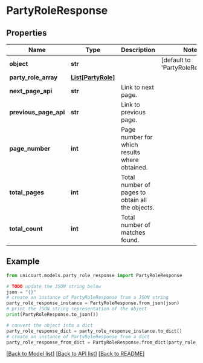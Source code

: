 # PartyRoleResponse


## Properties

Name | Type | Description | Notes
------------ | ------------- | ------------- | -------------
**object** | **str** |  | [default to 'PartyRoleResponse']
**party_role_array** | [**List[PartyRole]**](PartyRole.md) |  | 
**next_page_api** | **str** | Link to next page. | 
**previous_page_api** | **str** | Link to previous page. | 
**page_number** | **int** | Page number for which results where obtained. | 
**total_pages** | **int** | Total number of pages to obtain all the objects. | 
**total_count** | **int** | Total number of matches found. | 

## Example

```python
from unicourt.models.party_role_response import PartyRoleResponse

# TODO update the JSON string below
json = "{}"
# create an instance of PartyRoleResponse from a JSON string
party_role_response_instance = PartyRoleResponse.from_json(json)
# print the JSON string representation of the object
print(PartyRoleResponse.to_json())

# convert the object into a dict
party_role_response_dict = party_role_response_instance.to_dict()
# create an instance of PartyRoleResponse from a dict
party_role_response_from_dict = PartyRoleResponse.from_dict(party_role_response_dict)
```
[[Back to Model list]](../README.md#documentation-for-models) [[Back to API list]](../README.md#documentation-for-api-endpoints) [[Back to README]](../README.md)


